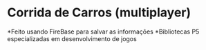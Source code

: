 # Corrida de Carros (multiplayer)

*Feito usando FireBase para salvar as informações
*Bibliotecas P5 especializadas em desenvolvimento de jogos

